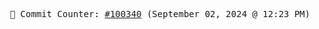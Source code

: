 <p align="center">
    <samp>
        📮 Commit Counter: <a href="https://github.com/Javascript-void0/Javascript-void0/commits/main">#100340</a> (September 02, 2024 @ 12:23 PM)
    </samp>
</p>